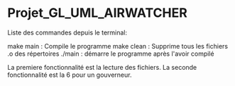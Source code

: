 # Projet_GL_UML_AIRWATCHER
Liste des commandes depuis le terminal:

make main : Compile le programme
make clean : Supprime tous les fichiers .o des répertoires
./main : démarre le programme après l'avoir compilé

La premiere fonctionnalité est la lecture des fichiers.
La seconde fonctionnalité est la 6 pour un gouverneur.
